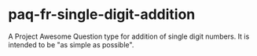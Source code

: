 # paq-fr-single-digit-addition
A Project Awesome Question type for addition of single digit numbers.  It is intended to be "as simple as possible".
